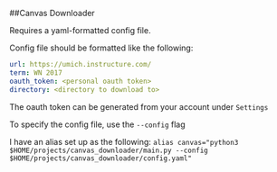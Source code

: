 ##Canvas Downloader

Requires a yaml-formatted config file.

Config file should be formatted like the following:
```yaml
url: https://umich.instructure.com/
term: WN 2017
oauth_token: <personal oauth token>
directory: <directory to download to>
```

The oauth token can be generated from your account under `Settings`

To specify the config file, use the `--config` flag

I have an alias set up as the following:
`alias canvas="python3 $HOME/projects/canvas_downloader/main.py --config $HOME/projects/canvas_downloader/config.yaml"`
